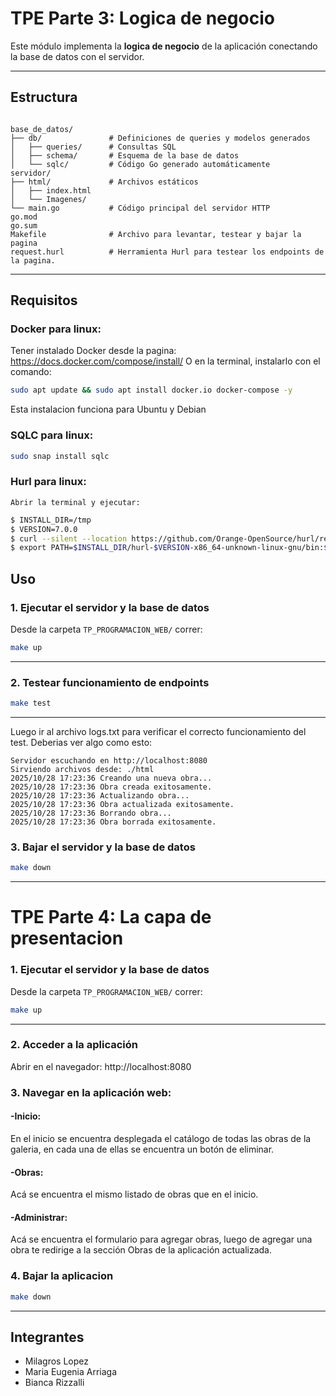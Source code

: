 # TPE Parte 3: Logica de negocio

Este módulo implementa la **logica de negocio** de la aplicación conectando la base de datos con el servidor.

---

## Estructura

```

base_de_datos/
├── db/               # Definiciones de queries y modelos generados
│   ├── queries/      # Consultas SQL
│   ├── schema/       # Esquema de la base de datos
│   └── sqlc/         # Código Go generado automáticamente
servidor/
├── html/             # Archivos estáticos 
│   ├── index.html
│   └── Imagenes/
└── main.go           # Código principal del servidor HTTP
go.mod            
go.sum
Makefile              # Archivo para levantar, testear y bajar la pagina
request.hurl          # Herramienta Hurl para testear los endpoints de la pagina.

```

---
## Requisitos
### Docker para linux:
Tener instalado Docker desde la pagina: https://docs.docker.com/compose/install/
O en la terminal, instalarlo con el comando: 

```bash
sudo apt update && sudo apt install docker.io docker-compose -y
```
Esta instalacion funciona para Ubuntu y Debian

### SQLC para linux:
```bash
sudo snap install sqlc
```

### Hurl para linux:
    Abrir la terminal y ejecutar:

```bash
$ INSTALL_DIR=/tmp
$ VERSION=7.0.0
$ curl --silent --location https://github.com/Orange-OpenSource/hurl/releases/download/$VERSION/hurl-$VERSION-x86_64-unknown-linux-gnu.tar.gz | tar xvz -C $INSTALL_DIR
$ export PATH=$INSTALL_DIR/hurl-$VERSION-x86_64-unknown-linux-gnu/bin:$PATH
```

## Uso


### 1. Ejecutar el servidor y la base de datos
Desde la carpeta `TP_PROGRAMACION_WEB/` correr: 

```bash
make up
```
---

### 2. Testear funcionamiento de endpoints

```bash
make test
```
---
Luego ir al archivo logs.txt para verificar el correcto funcionamiento del test. Deberias ver algo como esto:
```
Servidor escuchando en http://localhost:8080
Sirviendo archivos desde: ./html
2025/10/28 17:23:36 Creando una nueva obra...
2025/10/28 17:23:36 Obra creada exitosamente.
2025/10/28 17:23:36 Actualizando obra...
2025/10/28 17:23:36 Obra actualizada exitosamente.
2025/10/28 17:23:36 Borrando obra...
2025/10/28 17:23:36 Obra borrada exitosamente.
```

### 3. Bajar el servidor y la base de datos

```bash
make down
```
---

# TPE Parte 4: La capa de presentacion
### 1. Ejecutar el servidor y la base de datos
Desde la carpeta `TP_PROGRAMACION_WEB/` correr: 

```bash
make up
```
---

### 2. Acceder a la aplicación
Abrir en el navegador:  http://localhost:8080

### 3. Navegar en la aplicación web:
#### -Inicio: 
En el inicio se encuentra desplegada el catálogo de todas las obras de la galeria, en cada una de ellas se encuentra un botón de eliminar.
#### -Obras:
Acá se encuentra el mismo listado de obras que en el inicio.
#### -Administrar:
Acá se encuentra el formulario para agregar obras, luego de agregar una obra te redirige a la sección Obras de la aplicación actualizada.

### 4. Bajar la aplicacion
```bash
make down
```
---

## Integrantes
- Milagros Lopez
- Maria Eugenia Arriaga
- Bianca Rizzalli

